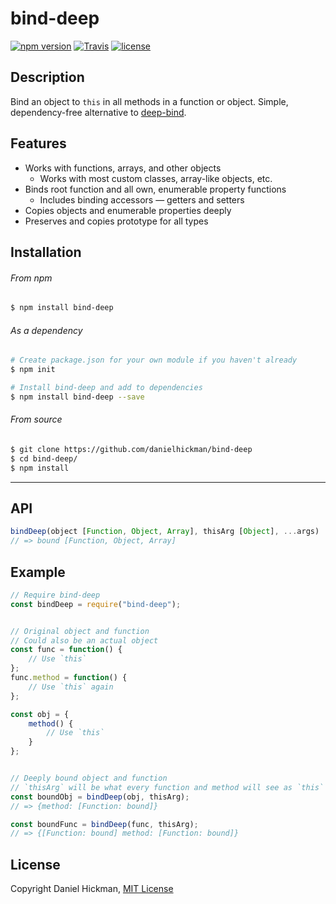 # bind-deep
[![npm version](https://img.shields.io/npm/v/bind-deep.svg)](https://www.npmjs.com/package/bind-deep)
[![Travis](https://img.shields.io/travis/danielhickman/bind-deep.svg)](https://travis-ci.org/danielhickman/bind-deep)
[![license](https://img.shields.io/github/license/danielhickman/bind-deep.svg)](/LICENSE)

## Description
Bind an object to `this` in all methods in a function or object. Simple, dependency-free alternative to [deep-bind](https://github.com/jonschlinkert/deep-bind).


## Features
- Works with functions, arrays, and other objects
	- Works with most custom classes, array-like objects, etc.
- Binds root function and all own, enumerable property functions
	- Includes binding accessors — getters and setters
- Copies objects and enumerable properties deeply
- Preserves and copies prototype for all types

## Installation
###### From npm
```bash
$ npm install bind-deep
```
###### As a dependency
```bash
# Create package.json for your own module if you haven't already
$ npm init

# Install bind-deep and add to dependencies
$ npm install bind-deep --save
```
###### From source
```bash
$ git clone https://github.com/danielhickman/bind-deep
$ cd bind-deep/
$ npm install
```


---


## API

```js
bindDeep(object [Function, Object, Array], thisArg [Object], ...args)
// => bound [Function, Object, Array]
```


## Example
```js
// Require bind-deep
const bindDeep = require("bind-deep");


// Original object and function
// Could also be an actual object
const func = function() {
	// Use `this`
};
func.method = function() {
	// Use `this` again
};

const obj = {
	method() {
		// Use `this`
	}
};


// Deeply bound object and function
// `thisArg` will be what every function and method will see as `this`
const boundObj = bindDeep(obj, thisArg);
// => {method: [Function: bound]}

const boundFunc = bindDeep(func, thisArg);
// => {[Function: bound] method: [Function: bound]}
```


## License
Copyright Daniel Hickman, [MIT License](https://github.com/danielhickman/bind-deep/blob/master/LICENSE)
